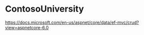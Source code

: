 # ContosoUniversity

https://docs.microsoft.com/en-us/aspnet/core/data/ef-mvc/crud?view=aspnetcore-6.0

